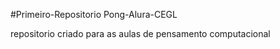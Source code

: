 #Primeiro-Repositorio Pong-Alura-CEGL

repositorio criado para as aulas de pensamento computacional
